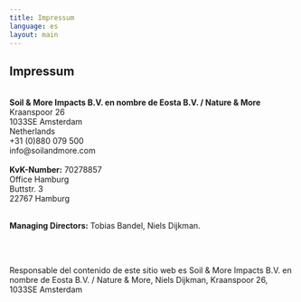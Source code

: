 ```yaml
---
title: Impressum
language: es
layout: main
---
```


<div class="container">
<h2 class="intro">Impressum</h2>
<br>
<strong>Soil & More Impacts B.V. en nombre de Eosta B.V. / Nature & More</strong>
<br>
Kraanspoor 26
<br>
1033SE Amsterdam
<br>
Netherlands
<br>
+31 (0)880 079 500
<br>
info@soilandmore.com
<br>
<br>
<strong>KvK-Number:</strong> 70278857

 
<br>
Office Hamburg
<br>
Buttstr. 3
<br>
22767 Hamburg
<br>
<br>

 
<strong>Managing Directors:</strong>
Tobias Bandel, Niels Dijkman.

<br>
<br>
<p>Responsable del contenido de este sitio web es Soil & More Impacts B.V. en nombre de Eosta B.V. / Nature & More, Niels Dijkman, Kraanspoor 26, 1033SE Amsterdam</p>

 

</div>
